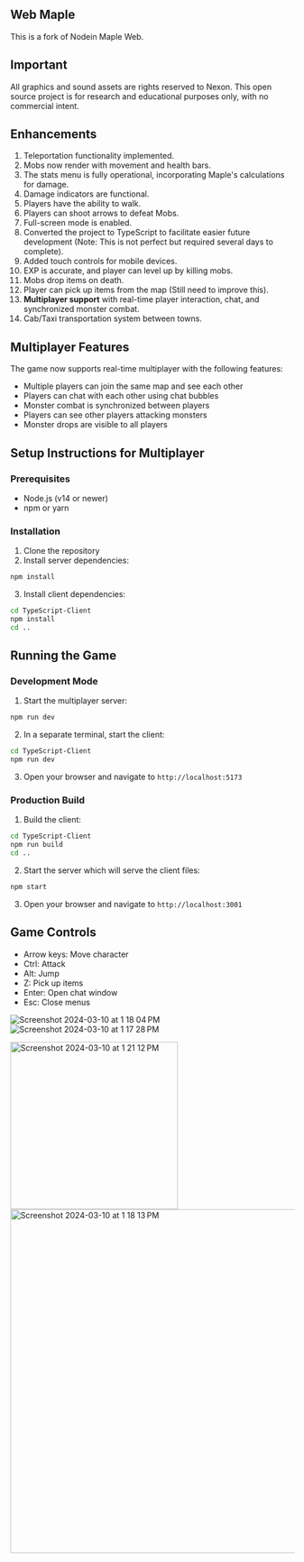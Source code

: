 ## Web Maple

This is a fork of Nodein Maple Web.

## Important

All graphics and sound assets are rights reserved to Nexon. This open source project is for research and educational purposes only, with no commercial intent.

## Enhancements

1. Teleportation functionality implemented.
2. Mobs now render with movement and health bars.
3. The stats menu is fully operational, incorporating Maple's calculations for damage.
4. Damage indicators are functional.
5. Players have the ability to walk.
6. Players can shoot arrows to defeat Mobs.
7. Full-screen mode is enabled.
8. Converted the project to TypeScript to facilitate easier future development (Note: This is not perfect but required several days to complete).
9. Added touch controls for mobile devices.
10. EXP is accurate, and player can level up by killing mobs.
11. Mobs drop items on death.
12. Player can pick up items from the map (Still need to improve this).
13. **Multiplayer support** with real-time player interaction, chat, and synchronized monster combat.
14. Cab/Taxi transportation system between towns.

## Multiplayer Features

The game now supports real-time multiplayer with the following features:

- Multiple players can join the same map and see each other
- Players can chat with each other using chat bubbles
- Monster combat is synchronized between players
- Players can see other players attacking monsters
- Monster drops are visible to all players

## Setup Instructions for Multiplayer

### Prerequisites

- Node.js (v14 or newer)
- npm or yarn

### Installation

1. Clone the repository
2. Install server dependencies:
```bash
npm install
```

3. Install client dependencies:
```bash
cd TypeScript-Client
npm install
cd ..
```

## Running the Game

### Development Mode

1. Start the multiplayer server:
```bash
npm run dev
```

2. In a separate terminal, start the client:
```bash
cd TypeScript-Client
npm run dev
```

3. Open your browser and navigate to `http://localhost:5173`

### Production Build

1. Build the client:
```bash
cd TypeScript-Client
npm run build
cd ..
```

2. Start the server which will serve the client files:
```bash
npm start
```

3. Open your browser and navigate to `http://localhost:3001`

## Game Controls

- Arrow keys: Move character
- Ctrl: Attack
- Alt: Jump
- Z: Pick up items
- Enter: Open chat window
- Esc: Close menus

![Screenshot 2024-03-10 at 1 18 04 PM](https://github.com/Jeck-Sparrow-5/MapleWeb/assets/162882278/a865ca04-ff39-41df-8e58-04a457825e10)
![Screenshot 2024-03-10 at 1 17 28 PM](https://github.com/Jeck-Sparrow-5/MapleWeb/assets/162882278/6231bd8f-d593-44d4-96d6-83cd72dad603)

<img width="297" alt="Screenshot 2024-03-10 at 1 21 12 PM" src="https://github.com/Jeck-Sparrow-5/MapleWeb/assets/162882278/cd6a7e4e-fdcc-4656-ad41-31d9fea35d3c">
<img width="610" alt="Screenshot 2024-03-10 at 1 18 13 PM" src="https://github.com/Jeck-Sparrow-5/MapleWeb/assets/162882278/d1073c0b-3039-4a04-af78-8c0f97c0fa0c">
  
